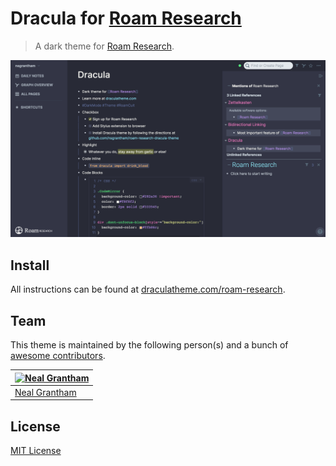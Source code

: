 # Dracula for [Roam Research](https://roamresearch.com/)

> A dark theme for [Roam Research](https://roamresearch.com/).

![Screenshot](dracula-screenshot.png)

## Install

All instructions can be found at [draculatheme.com/roam-research](https://draculatheme.com/roam-research).

## Team

This theme is maintained by the following person(s) and a bunch of [awesome contributors](https://github.com/dracula/template/graphs/contributors).

[![Neal Grantham](https://avatars0.githubusercontent.com/u/4433521?v=3&s=70)](https://github.com/nsgrantham) | 
--- |
[Neal Grantham](https://github.com/nsgrantham) | 

## License

[MIT License](./LICENSE)
